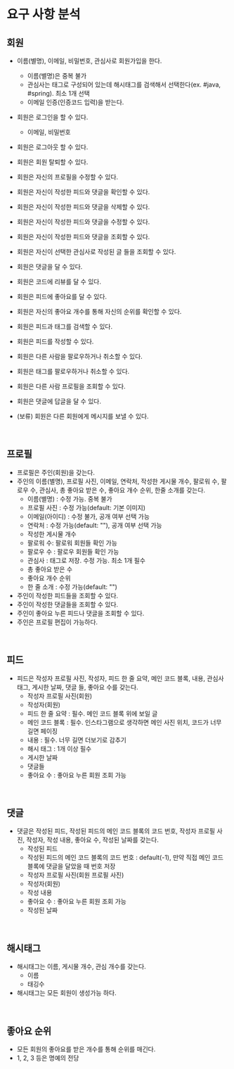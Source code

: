 # 요구 사항 분석

## 회원

* 이름(별명), 이메일, 비밀번호, 관심사로 회원가입을 한다.
  * 이름(별명)은 중복 불가
  * 관심사는 태그로 구성되어 있는데 해시태그를 검색해서 선택한다(ex. #java, #spring). 최소 1개 선택
  * 이메일 인증(인증코드 입력)을 받는다.
* 회원은 로그인을 할 수 있다.
  * 이메일, 비밀번호
* 회원은 로그아웃 할 수 있다.
* 회원은 회원 탈퇴할 수 있다.
* 회원은 자신의 프로필을 수정할 수 있다.
* 회원은 자신이 작성한 피드와 댓글을 확인할 수 있다.
* 회원은 자신이 작성한 피드와 댓글을 삭제할 수 있다.
* 회원은 자신이 작성한 피드와 댓글을 수정할 수 있다.
* 회원은 자신이 작성한 피드와 댓글을 조회할 수 있다.
* 회원은 자신이 선택한 관심사로 작성된 글 들을 조회할 수 있다.
* 회원은 댓글을 달 수 있다.
* 회원은 코드에 리뷰를 달 수 있다.
* 회원은 피드에 좋아요를 달 수 있다.
* 회원은 자신의 좋아요 개수를 통해 자신의 순위를 확인할 수 있다.
* 회원은 피드과 태그를 검색할 수 있다.
* 회원은 피드를 작성할 수 있다.
* 회원은 다른 사람을 팔로우하거나 취소할 수 있다.
* 회원은 태그를 팔로우하거나 취소할 수 있다.
* 회원은 다른 사람 프로필을 조회할 수 있다.
* 회원은 댓글에 답글을 달 수 있다.

* (보류) 회원은 다른 회원에게 메시지를 보낼 수 있다.

<br>

## 프로필

* 프로필은 주인(회원)을 갖는다.
* 주인의 이름(별명), 프로필 사진, 이메일, 연락처, 작성한 게시물 개수, 팔로워 수, 팔로우 수, 관심사, 총 좋아요 받은 수, 좋아요 개수 순위, 한줄 소개를 갖는다.
  * 이름(별명) : 수정 가능. 중복 불가
  * 프로필 사진 : 수정 가능(default: 기본 이미지)
  * 이메일(아이디) : 수정 불가, 공개 여부 선택 가능
  * 연락처 : 수정 가능(default: ""), 공개 여부 선택 가능
  * 작성한 게시물 개수
  * 팔로워 수: 팔로워 회원들 확인 가능
  * 팔로우 수 : 팔로우 회원들 확인 가능
  * 관심사 : 태그로 저장. 수정 가능. 최소 1개 필수
  * 총 좋아요 받은 수
  * 좋아요 개수 순위
  * 한 줄 소개 : 수정 가능(default: "")
* 주인이 작성한 피드들을 조회할 수 있다.
* 주인이 작성한 댓글들을 조회할 수 있다.
* 주인이 좋아요 누른 피드나 댓글을 조회할 수 있다.
* 주인은 프로필 편집이 가능하다.

<br>

## 피드

* 피드은 작성자 프로필 사진, 작성자, 피드 한 줄 요약, 메인 코드 블록, 내용, 관심사 태그, 게시한 날짜, 댓글 들, 좋아요 수를 갖는다.
  * 작성자 프로필 사진(회원)
  * 작성자(회원)
  * 피드 한 줄 요약 : 필수. 메인 코드 블록 위에 보일 글
  * 메인 코드 블록 : 필수. 인스타그램으로 생각하면 메인 사진 위치, 코드가 너무 길면 페이징
  * 내용 : 필수. 너무 길면 더보기로 감추기
  * 해시 태그 : 1개 이상 필수
  * 게시한 날짜
  * 댓글들
  * 좋아요 수 : 좋아요 누른 회원 조회 가능

<br>

## 댓글

* 댓글은 작성된 피드, 작성된 피드의 메인 코드 블록의 코드 번호, 작성자 프로필 사진, 작성자, 작성 내용, 좋아요 수, 작성된 날짜를 갖는다.
  * 작성된 피드
  * 작성된 피드의 메인 코드 블록의 코드 번호 : default(-1), 만약 직접 메인 코드 블록에 댓글을 달았을 때 번호 저장
  * 작성자 프로필 사진(회원 프로필 사진)
  * 작성자(회원)
  * 작성 내용
  * 좋아요 수 : 좋아요 누른 회원 조회 가능
  * 작성된 날짜

<br>

## 해시태그

* 해시태그는 이름, 게시물 개수, 관심 개수를 갖는다.
  * 이름
  * 태깅수
* 해시태그는 모든 회원이 생성가능 하다.

<br>

## 좋아요 순위

* 모든 회원의 좋아요를 받은 개수를 통해 순위를 매긴다.
* 1, 2, 3 등은 명예의 전당